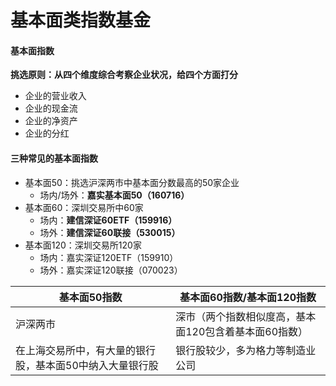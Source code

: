 # 基本面类指数基金



#### 基本面指数

**挑选原则：从四个维度综合考察企业状况，给四个方面打分**

+ 企业的营业收入
+ 企业的现金流
+ 企业的净资产
+ 企业的分红



#### 三种常见的基本面指数



+ 基本面50：挑选沪深两市中基本面分数最高的50家企业
  + 场内/场外：**嘉实基本面50（160716）**
+ 基本面60：深圳交易所中60家
  + 场内：**建信深证60ETF（159916）**
  + 场外：**建信深证60联接（530015）**
+ 基本面120：深圳交易所120家
  + 场内：嘉实深证120ETF（159910）
  + 场外：嘉实深证120联接（070023）

| 基本面50指数                                             | 基本面60指数/基本面120指数                            |
| -------------------------------------------------------- | ----------------------------------------------------- |
| 沪深两市                                                 | 深市（两个指数相似度高，基本面120包含着基本面60指数） |
| 在上海交易所中，有大量的银行股，基本面50中纳入大量银行股 | 银行股较少，多为格力等制造业公司                      |

